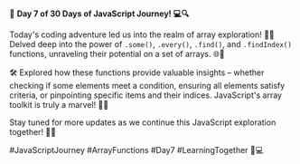 🚀 **Day 7 of 30 Days of JavaScript Journey! 💻🔍**

Today's coding adventure led us into the realm of array exploration! 🧭✨ Delved deep into the power of `.some()`, `.every()`, `.find()`, and `.findIndex()` functions, unraveling their potential on a set of arrays. 🌐🚀

🛠️ Explored how these functions provide valuable insights – whether checking if some elements meet a condition, ensuring all elements satisfy criteria, or pinpointing specific items and their indices. JavaScript's array toolkit is truly a marvel! 💬💡

Stay tuned for more updates as we continue this JavaScript exploration together! 🚧🌟

#JavaScriptJourney #ArrayFunctions #Day7 #LearningTogether 🚀💻
